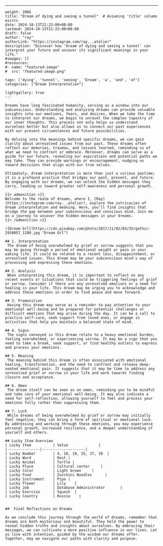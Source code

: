 ---
    weight: 2066
    title: "Dream of dying and seeing a tunnel"  # Assuming 'title' column exists
    date: 2024-10-13T21:23:00+08:00
    lastmod: 2024-10-13T21:23:00+08:00
    draft: false
    author: "ray"
    authorLink: "https://instagram.com/ray._.atelier"
    description: "Discover how 'Dream of dying and seeing a tunnel' can interpret your future and uncover its significant meanings in your life."
    #images: []
    #resources:
    #- name: "featured-image"
    #  src: "featured-image.png"
    
    tags: ['dying', 'tunnel', 'seeing', 'Dream', 'a', 'and', 'of']
    categories: ["Dream Interpretation"]
    
    lightgallery: true
    ---
    
    Dreams have long fascinated humanity, serving as a window into our subconscious. Understanding and analyzing dreams can provide valuable insights into our emotions, fears, and desires. When we take the time to interpret our dreams, we begin to unravel the complex tapestry of our inner thoughts. This process not only helps us understand ourselves better but also allows us to connect our past experiences with our present circumstances and future possibilities.
    
    By delving into the meanings behind specific dreams, we can gain clarity about unresolved issues from our past. These dreams often reflect our memories, traumas, and lessons learned, reminding us of what we need to confront or embrace. Moreover, dreams can serve as a guide for our future, revealing our aspirations and potential paths we may take. They can provide warnings or encouragement, nudging us toward decisions that align with our true selves.
    
    Ultimately, dream interpretation is more than just a curious pastime; it is a profound practice that bridges our past, present, and future. By engaging with our dreams, we can unlock the hidden messages they carry, leading us toward greater self-awareness and personal growth.
    
    {{< admonition >}}
    Welcome to the realm of dreams, where I, [Ray](https://instagram.com/ray._.atelier), explore the intricacies of dream interpretation and meaning. Here, you’ll find insights that bridge the gap between your subconscious and conscious mind. Join me on a journey to uncover the hidden messages in your dreams.
    {{< /admonition >}}
    
    ![Dream Grl](https://cdn.pixabay.com/photo/2017/11/02/03/35/gothic-2910057_1280.jpg "Dream Grl")
    
    ## 1. Interpretation
     The dream of being overwhelmed by grief or sorrow suggests that you may be going through a period of emotional weight or pain in your waking life. It could be related to a recent loss, disappointment, or unresolved issues. This dream may be your subconscious mind's way of processing and expressing these emotions.
    
    ## 2. Analysis
     When interpreting this dream, it is important to reflect on any recent events or situations that could be triggering feelings of grief or sorrow. Consider if there are any unresolved emotions or a need for healing in your life. This dream may be urging you to acknowledge and address these emotions in order to find peace and move forward.
    
    ## 3. Premonition
     Having this dream may serve as a reminder to pay attention to your emotional well-being and be prepared for potential challenges or difficult emotions that may arise during the day. It can be a call to practice self-care, seek support from loved ones, or engage in activities that help you maintain a balanced state of mind.
    
    ## 4. Signs
     The signs conveyed in this dream relate to a heavy emotional burden, feeling overwhelmed, or experiencing sorrow. It may be a sign that you need to take a break, seek support, or find healthy outlets to express and process your emotions.
    
    ## 5. Meaning
     The meaning behind this dream is often associated with emotional healing, transformation, and the need to confront and release deep-seated emotional pain. It suggests that it may be time to address any unresolved grief or sorrow in your life and work towards finding closure and acceptance.
    
    ## 6. Omen
     The dream itself can be seen as an omen, reminding you to be mindful and take care of your emotional well-being. It may also indicate a need for self-reflection, allowing yourself to feel and process your emotions fully rather than suppressing them.
    
    ## 7. Luck
     While dreams of being overwhelmed by grief or sorrow may initially feel negative, they can bring a form of spiritual or emotional luck. By addressing and working through these emotions, you may experience personal growth, increased resilience, and a deeper understanding of yourself and others.
    
    ## Lucky Item Overview
    | Lucky Item          | Value              |
    |---------------|--------------------|
    | Lucky Number        | 4, 10, 19, 25, 37, 39  |
    | Lucky Word          | Rest |
    | Lucky Animal        | Turtle |
    | Lucky Place         | Cultural center     |
    | Lucky Color         | Light brown     |
    | Lucky Food          | Zucchini Noodles      |
    | Lucky Instrument    | Pipa |
    | Lucky Flower        | Lily    |
    | Lucky Job           | Database Administrator       |
    | Lucky Exercise      | Squash  |
    | Lucky Country       | Russia    |
    
    
    ##  Final Reflections on Dreams
    
    As we conclude this journey through the world of dreams, remember that dreams are both mysterious and beautiful. They hold the power to reveal hidden truths and insights about ourselves. By embracing their messages, we can cultivate a more positive influence in our lives. Let us live with intention, guided by the wisdom our dreams offer. Together, may we navigate our paths with clarity and purpose.
    